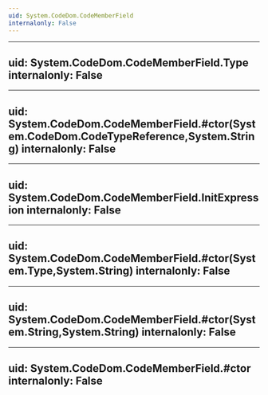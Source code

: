 ```yaml
---
uid: System.CodeDom.CodeMemberField
internalonly: False
---
```


---
uid: System.CodeDom.CodeMemberField.Type
internalonly: False
---

---
uid: System.CodeDom.CodeMemberField.#ctor(System.CodeDom.CodeTypeReference,System.String)
internalonly: False
---

---
uid: System.CodeDom.CodeMemberField.InitExpression
internalonly: False
---

---
uid: System.CodeDom.CodeMemberField.#ctor(System.Type,System.String)
internalonly: False
---

---
uid: System.CodeDom.CodeMemberField.#ctor(System.String,System.String)
internalonly: False
---

---
uid: System.CodeDom.CodeMemberField.#ctor
internalonly: False
---
